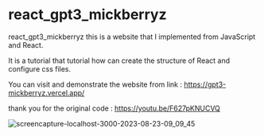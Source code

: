 # react_gpt3_mickberryz
react_gpt3_mickberryz
this is a website that I implemented from JavaScript and React.

It is a tutorial that tutorial how can create the structure of React and configure css files.

You can visit and demonstrate the website from link : https://gpt3-mickberryz.vercel.app/

thank you for the original code : https://youtu.be/F627pKNUCVQ


![screencapture-localhost-3000-2023-08-23-09_09_45](https://github.com/MickBerryZ/gpt3_mickberryz/assets/94940261/4394ec97-182f-4b94-b41a-b8071b5aaf31)
